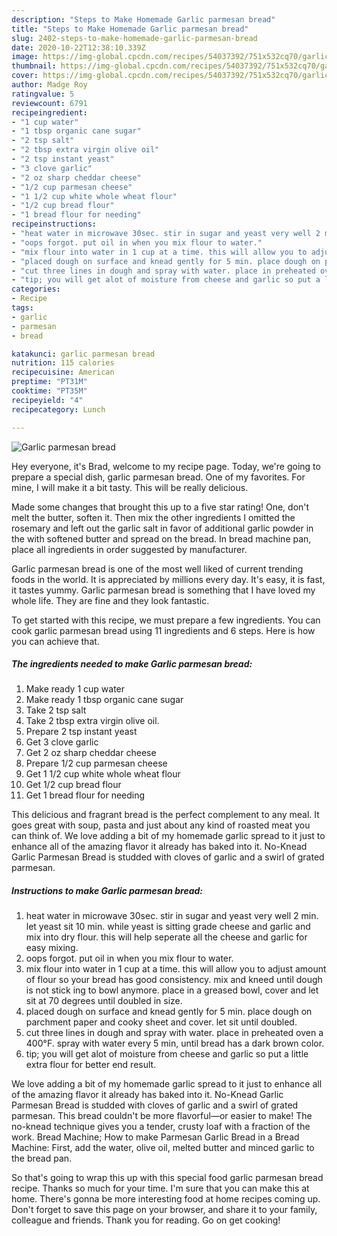```yaml
---
description: "Steps to Make Homemade Garlic parmesan bread"
title: "Steps to Make Homemade Garlic parmesan bread"
slug: 2402-steps-to-make-homemade-garlic-parmesan-bread
date: 2020-10-22T12:38:10.339Z
image: https://img-global.cpcdn.com/recipes/54037392/751x532cq70/garlic-parmesan-bread-recipe-main-photo.jpg
thumbnail: https://img-global.cpcdn.com/recipes/54037392/751x532cq70/garlic-parmesan-bread-recipe-main-photo.jpg
cover: https://img-global.cpcdn.com/recipes/54037392/751x532cq70/garlic-parmesan-bread-recipe-main-photo.jpg
author: Madge Roy
ratingvalue: 5
reviewcount: 6791
recipeingredient:
- "1 cup water"
- "1 tbsp organic cane sugar"
- "2 tsp salt"
- "2 tbsp extra virgin olive oil"
- "2 tsp instant yeast"
- "3 clove garlic"
- "2 oz sharp cheddar cheese"
- "1/2 cup parmesan cheese"
- "1 1/2 cup white whole wheat flour"
- "1/2 cup bread flour"
- "1 bread flour for needing"
recipeinstructions:
- "heat water in microwave 30sec. stir in sugar and yeast very well 2 min. let yeast sit 10 min. while yeast is sitting grade cheese and garlic and mix into dry flour. this will help seperate all the cheese and garlic for easy mixing."
- "oops forgot. put oil in when you mix flour to water."
- "mix flour into water in 1 cup at a time. this will allow you to adjust amount of flour so your bread has good consistency. mix and kneed until dough is not stick ing to bowl anymore. place in a greased bowl, cover and let sit at 70 degrees until doubled in size."
- "placed dough on surface and knead gently for 5 min. place dough on parchment paper and cooky sheet and cover. let sit until doubled."
- "cut three lines in dough and spray with water. place in preheated oven a 400°F. spray with water every 5 min, until bread has a dark brown color."
- "tip; you will get alot of moisture from cheese and garlic so put a little extra flour for better end result."
categories:
- Recipe
tags:
- garlic
- parmesan
- bread

katakunci: garlic parmesan bread 
nutrition: 115 calories
recipecuisine: American
preptime: "PT31M"
cooktime: "PT35M"
recipeyield: "4"
recipecategory: Lunch

---
```



![Garlic parmesan bread](https://img-global.cpcdn.com/recipes/54037392/751x532cq70/garlic-parmesan-bread-recipe-main-photo.jpg)

Hey everyone, it's Brad, welcome to my recipe page. Today, we're going to prepare a special dish, garlic parmesan bread. One of my favorites. For mine, I will make it a bit tasty. This will be really delicious.

Made some changes that brought this up to a five star rating! One, don&#39;t melt the butter, soften it. Then mix the other ingredients I omitted the rosemary and left out the garlic salt in favor of additional garlic powder in the with softened butter and spread on the bread. In bread machine pan, place all ingredients in order suggested by manufacturer.

Garlic parmesan bread is one of the most well liked of current trending foods in the world. It is appreciated by millions every day. It's easy, it is fast, it tastes yummy. Garlic parmesan bread is something that I have loved my whole life. They are fine and they look fantastic.


To get started with this recipe, we must prepare a few ingredients. You can cook garlic parmesan bread using 11 ingredients and 6 steps. Here is how you can achieve that.

<!--inarticleads1-->

##### The ingredients needed to make Garlic parmesan bread:

1. Make ready 1 cup water
1. Make ready 1 tbsp organic cane sugar
1. Take 2 tsp salt
1. Take 2 tbsp extra virgin olive oil.
1. Prepare 2 tsp instant yeast
1. Get 3 clove garlic
1. Get 2 oz sharp cheddar cheese
1. Prepare 1/2 cup parmesan cheese
1. Get 1 1/2 cup white whole wheat flour
1. Get 1/2 cup bread flour
1. Get 1 bread flour for needing


This delicious and fragrant bread is the perfect complement to any meal. It goes great with soup, pasta and just about any kind of roasted meat you can think of. We love adding a bit of my homemade garlic spread to it just to enhance all of the amazing flavor it already has baked into it. No-Knead Garlic Parmesan Bread is studded with cloves of garlic and a swirl of grated parmesan. 

<!--inarticleads2-->

##### Instructions to make Garlic parmesan bread:

1. heat water in microwave 30sec. stir in sugar and yeast very well 2 min. let yeast sit 10 min. while yeast is sitting grade cheese and garlic and mix into dry flour. this will help seperate all the cheese and garlic for easy mixing.
1. oops forgot. put oil in when you mix flour to water.
1. mix flour into water in 1 cup at a time. this will allow you to adjust amount of flour so your bread has good consistency. mix and kneed until dough is not stick ing to bowl anymore. place in a greased bowl, cover and let sit at 70 degrees until doubled in size.
1. placed dough on surface and knead gently for 5 min. place dough on parchment paper and cooky sheet and cover. let sit until doubled.
1. cut three lines in dough and spray with water. place in preheated oven a 400°F. spray with water every 5 min, until bread has a dark brown color.
1. tip; you will get alot of moisture from cheese and garlic so put a little extra flour for better end result.


We love adding a bit of my homemade garlic spread to it just to enhance all of the amazing flavor it already has baked into it. No-Knead Garlic Parmesan Bread is studded with cloves of garlic and a swirl of grated parmesan. This bread couldn&#39;t be more flavorful—or easier to make! The no-knead technique gives you a tender, crusty loaf with a fraction of the work. Bread Machine; How to make Parmesan Garlic Bread in a Bread Machine: First, add the water, olive oil, melted butter and minced garlic to the bread pan. 

So that's going to wrap this up with this special food garlic parmesan bread recipe. Thanks so much for your time. I'm sure that you can make this at home. There's gonna be more interesting food at home recipes coming up. Don't forget to save this page on your browser, and share it to your family, colleague and friends. Thank you for reading. Go on get cooking!
